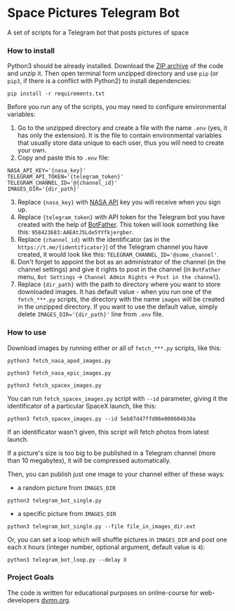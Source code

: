 # Space Pictures Telegram Bot

A set of scripts for a Telegram bot that posts pictures of space

### How to install

Python3 should be already installed.
Download the [ZIP archive](https://github.com/Katsutami7moto/space-pictures-telegram-bot/archive/refs/heads/main.zip) of the code and unzip it.
Then open terminal form unzipped directory and use `pip` (or `pip3`, if there is a conflict with Python2) to install dependencies:
```commandline
pip install -r requirements.txt
```
Before you run any of the scripts, you may need to configure environmental variables:

1. Go to the unzipped directory and create a file with the name `.env` (yes, it has only the extension).
It is the file to contain environmental variables that usually store data unique to each user, thus you will need to create your own.
2. Copy and paste this to `.env` file:
```dotenv
NASA_API_KEY='{nasa_key}'
TELEGRAM_API_TOKEN='{telegram_token}'
TELEGRAM_CHANNEL_ID='@{channel_id}'
IMAGES_DIR='{dir_path}'
```
3. Replace `{nasa_key}` with [NASA API](https://api.nasa.gov/) key you will receive when you sign up.
4. Replace `{telegram_token}` with API token for the Telegram bot you have created with the help of [BotFather](https://telegram.me/BotFather). This token will look something like this: `958423683:AAEAtJ5Lde5YYfkjergber`.
5. Replace `{channel_id}` with the identificator (as in the `https://t.me/{identificator}`) of the Telegram channel you have created, it would look like this: `TELEGRAM_CHANNEL_ID='@some_channel'`.
6. Don't forget to appoint the bot as an administrator of the channel (in the channel settings) and give it rights to post in the channel (in `BotFather` menu, `Bot Settings` -> `Channel Admin Rights` -> `Post in the channel`).
7. Replace `{dir_path}` with the path to directory where you want to store downloaded images. It has default value - when you run one of the `fetch_***.py` scripts, the directory with the name `images` will be created in the unzipped directory. If you want to use the default value, simply delete `IMAGES_DIR='{dir_path}'` line from `.env` file.

### How to use

Download images by running either or all of `fetch_***.py` scripts, like this:
```commandline
python3 fetch_nasa_apod_images.py
```
```commandline
python3 fetch_nasa_epic_images.py
```
```commandline
python3 fetch_spacex_images.py
```

You can run `fetch_spacex_images.py` script with `--id` parameter, giving it the identificator of a particular SpaceX launch, like this:
```commandline
python3 fetch_spacex_images.py --id 5eb87d47ffd86e000604b38a
```
If an identificator wasn't given, this script will fetch photos from latest launch.

If a picture's size is too big to be published in a Telegram channel (more than 10 megabytes), it will be compressed automatically.

Then, you can publish just one image to your channel either of these ways:

- a random picture from `IMAGES_DIR`
```commandline
python3 telegram_bot_single.py
```

- a specific picture from `IMAGES_DIR`
```commandline
python3 telegram_bot_single.py --file file_in_images_dir.ext
```

Or, you can set a loop which will shuffle pictures in `IMAGES_DIR` and post one each `X` hours (integer number, optional argument, default value is `4`):
```commandline
python3 telegram_bot_loop.py --delay X
```

### Project Goals

The code is written for educational purposes on online-course for web-developers [dvmn.org](https://dvmn.org/).

